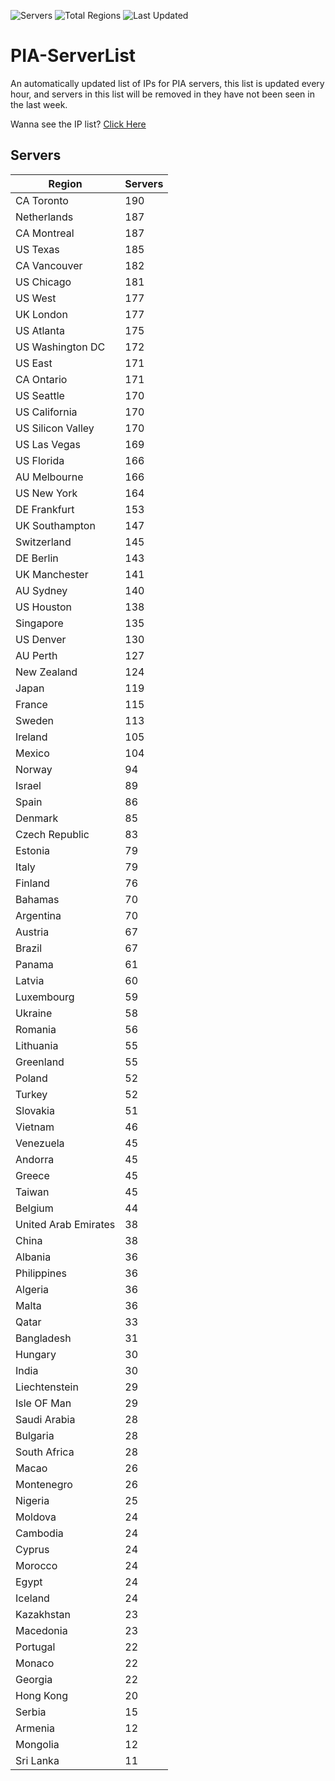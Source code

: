 ![Servers](https://img.shields.io/badge/Servers-8,072-darkgreen)
![Total Regions](https://img.shields.io/badge/Total_Regions-97-darkgreen)
![Last Updated](https://img.shields.io/badge/Last_Updated-April_28_2024_20:35_EDT-darkgreen)

# PIA-ServerList
An automatically updated list of IPs for PIA servers, this list is updated every hour, and servers in this list will be removed in they have not been seen in the last week.

Wanna see the IP list? [Click Here](./context.json)

## Servers
| Region               | Servers |
|----------------------|---------|
| CA Toronto | 190 |
| Netherlands | 187 |
| CA Montreal | 187 |
| US Texas | 185 |
| CA Vancouver | 182 |
| US Chicago | 181 |
| US West | 177 |
| UK London | 177 |
| US Atlanta | 175 |
| US Washington DC | 172 |
| US East | 171 |
| CA Ontario | 171 |
| US Seattle | 170 |
| US California | 170 |
| US Silicon Valley | 170 |
| US Las Vegas | 169 |
| US Florida | 166 |
| AU Melbourne | 166 |
| US New York | 164 |
| DE Frankfurt | 153 |
| UK Southampton | 147 |
| Switzerland | 145 |
| DE Berlin | 143 |
| UK Manchester | 141 |
| AU Sydney | 140 |
| US Houston | 138 |
| Singapore | 135 |
| US Denver | 130 |
| AU Perth | 127 |
| New Zealand | 124 |
| Japan | 119 |
| France | 115 |
| Sweden | 113 |
| Ireland | 105 |
| Mexico | 104 |
| Norway | 94 |
| Israel | 89 |
| Spain | 86 |
| Denmark | 85 |
| Czech Republic | 83 |
| Estonia | 79 |
| Italy | 79 |
| Finland | 76 |
| Bahamas | 70 |
| Argentina | 70 |
| Austria | 67 |
| Brazil | 67 |
| Panama | 61 |
| Latvia | 60 |
| Luxembourg | 59 |
| Ukraine | 58 |
| Romania | 56 |
| Lithuania | 55 |
| Greenland | 55 |
| Poland | 52 |
| Turkey | 52 |
| Slovakia | 51 |
| Vietnam | 46 |
| Venezuela | 45 |
| Andorra | 45 |
| Greece | 45 |
| Taiwan | 45 |
| Belgium | 44 |
| United Arab Emirates | 38 |
| China | 38 |
| Albania | 36 |
| Philippines | 36 |
| Algeria | 36 |
| Malta | 36 |
| Qatar | 33 |
| Bangladesh | 31 |
| Hungary | 30 |
| India | 30 |
| Liechtenstein | 29 |
| Isle OF Man | 29 |
| Saudi Arabia | 28 |
| Bulgaria | 28 |
| South Africa | 28 |
| Macao | 26 |
| Montenegro | 26 |
| Nigeria | 25 |
| Moldova | 24 |
| Cambodia | 24 |
| Cyprus | 24 |
| Morocco | 24 |
| Egypt | 24 |
| Iceland | 24 |
| Kazakhstan | 23 |
| Macedonia | 23 |
| Portugal | 22 |
| Monaco | 22 |
| Georgia | 22 |
| Hong Kong | 20 |
| Serbia | 15 |
| Armenia | 12 |
| Mongolia | 12 |
| Sri Lanka | 11 |